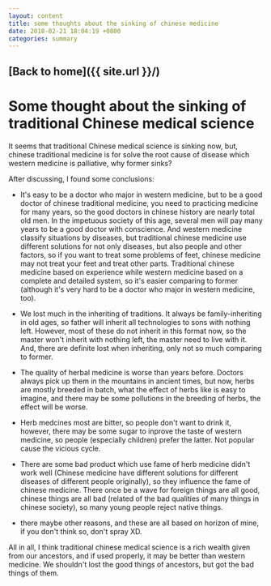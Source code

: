 ```yaml
---
layout: content
title: some thoughts about the sinking of chinese medicine
date: 2018-02-21 18:04:19 +0800
categories: summary
---
```

## [Back to home]({{ site.url }}/)

# Some thought about the sinking of traditional Chinese medical science

It seems that traditional Chinese medical science is sinking now, but, chinese traditional medicine is for solve the root cause of disease which western medicine is palliative, why former sinks?

After discussing, I found some conclusions:

- It's easy to be a doctor who major in western medicine, but to be a good doctor of chinese traditional medicine, you need to practicing medicine for many years, so the good doctors in chinese history are nearly total old men. In the impetuous society of this age, several men will pay many years to be a good doctor with conscience. And western medicine classify situations by diseases, but traditional chinese medicine use different solutions for not only diseases, but also people and other factors, so if you want to treat some problems of feet, chinese medicine may not treat your feet and treat other parts. Traditional chinese medicine based on experience while western medicine based on a complete and detailed system, so it's easier comparing to former (although it's very hard to be a doctor who major in western medicine, too).

- We lost much in the inheriting of traditions. It always be family-inheriting in old ages, so father will inherit all technologies to sons with nothing left. However, most of these do not inherit in this format now, so the master won't inherit with nothing left, the master need to live with it. And, there are definite lost when inheriting, only not so much comparing to former.

- The quality of herbal medicine is worse than years before. Doctors always pick up them in the mountains in ancient times, but now, herbs are mostly breeded in batch, what the effect of herbs like is easy to imagine, and there may be some pollutions in the breeding of herbs, the effect will be worse.

- Herb medcines most are bitter, so people don't want to drink it, however, there may be some sugar to inprove the taste of western medicine, so people (especially children) prefer the latter. Not popular cause the vicious cycle.

- There are some bad product which use fame of herb medicine didn't work well (Chinese medicine have different solutions for different diseases of different people originally), so they influence the fame of chinese medicine. There once be a wave for foreign things are all good, chinese things are all bad (related of the bad qualities of many things in chinese society), so many young people reject native things.

- there maybe other reasons, and these are all based on horizon of mine, if you don't think so, don't spray XD.

All in all, I think traditional chinese medical science is a rich wealth given from our ancestors, and if used properly, it may be better than western medicine. We shouldn't lost the good things of ancestors, but got the bad things of them.
